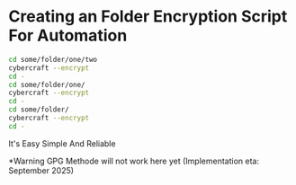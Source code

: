 # Creating an Folder Encryption Script For Automation

```bash
cd some/folder/one/two
cybercraft --encrypt
cd -
cd some/folder/one/
cybercraft --encrypt
cd -
cd some/folder/
cybercraft --encrypt
cd -
```

It's Easy Simple And Reliable

*Warning GPG Methode will not work here yet (Implementation eta: September 2025)
